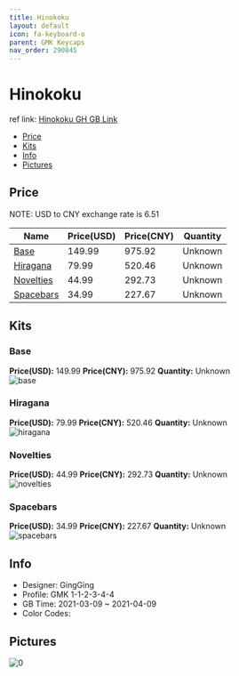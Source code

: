 ```yaml
---
title: Hinokoku 
layout: default
icon: fa-keyboard-o
parent: GMK Keycaps
nav_order: 290845
---
```


# Hinokoku 

ref link: [Hinokoku GH GB Link]()

* [Price](#price)
* [Kits](#kits)
* [Info](#info)
* [Pictures](#pictures)

## Price

NOTE: USD to CNY exchange rate is 6.51

| Name          | Price(USD)   |  Price(CNY) | Quantity |
| ------------- | ------------ |  ---------- | -------- |
|[Base](#base)|149.99|975.92|Unknown|
|[Hiragana](#hiragana)|79.99|520.46|Unknown|
|[Novelties](#novelties)|44.99|292.73|Unknown|
|[Spacebars](#spacebars)|34.99|227.67|Unknown|


## Kits
### Base  
**Price(USD):** 149.99	**Price(CNY):** 975.92	**Quantity:** Unknown  
<img src="{{ 'assets/images/gmk-keycaps/Hinokoku/kits_pics/base.jpg' | relative_url }}" alt="base" class="image featured">

### Hiragana  
**Price(USD):** 79.99	**Price(CNY):** 520.46	**Quantity:** Unknown  
<img src="{{ 'assets/images/gmk-keycaps/Hinokoku/kits_pics/hiragana.jpg' | relative_url }}" alt="hiragana" class="image featured">

### Novelties  
**Price(USD):** 44.99	**Price(CNY):** 292.73	**Quantity:** Unknown  
<img src="{{ 'assets/images/gmk-keycaps/Hinokoku/kits_pics/novelties.jpg' | relative_url }}" alt="novelties" class="image featured">

### Spacebars  
**Price(USD):** 34.99	**Price(CNY):** 227.67	**Quantity:** Unknown  
<img src="{{ 'assets/images/gmk-keycaps/Hinokoku/kits_pics/spacebars.jpg' | relative_url }}" alt="spacebars" class="image featured">

## Info
* Designer: GingGing  
* Profile: GMK 1-1-2-3-4-4  
* GB Time: 2021-03-09 ~ 2021-04-09  
* Color Codes:  


## Pictures  
<img src="{{ 'assets/images/gmk-keycaps/Hinokoku/rendering_pics/0.jpg' | relative_url }}" alt="0" class="image featured">
